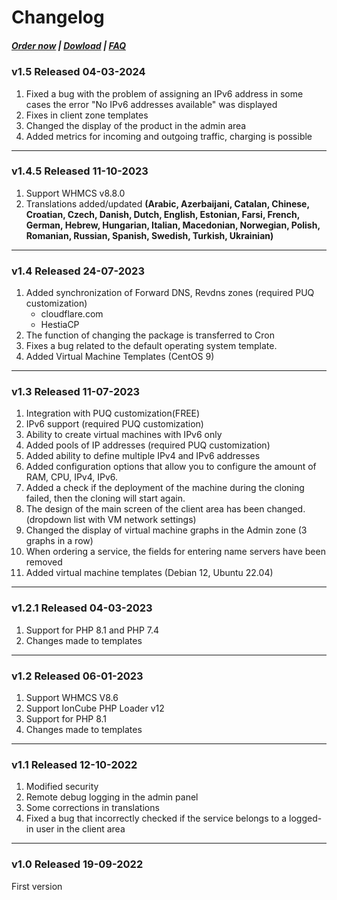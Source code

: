 # Changelog

#####  [Order now](https://puqcloud.com/index.php?rp=/store/whmcs-module-proxmox-kvm) | [Dowload](https://download.puqcloud.com/WHMCS/servers/PUQ_WHMCS-Proxmox-KVM/) | [FAQ](https://faq.puqcloud.com/)

### v1.5 Released 04-03-2024

1. Fixed a bug with the problem of assigning an IPv6 address in some cases the error "No IPv6 addresses available" was displayed
2. Fixes in client zone templates
3. Changed the display of the product in the admin area 
4. Added metrics for incoming and outgoing traffic, charging is possible

- - - - - -

### v1.4.5 Released 11-10-2023

1. Support WHMCS v8.8.0
2. Translations added/updated **(Arabic, Azerbaijani, Catalan, Chinese, Croatian, Czech, Danish, Dutch, English, Estonian, Farsi, French, German, Hebrew, Hungarian, Italian, Macedonian, Norwegian, Polish,  Romanian, Russian, Spanish, Swedish, Turkish, Ukrainian)**

- - - - - -

### v1.4 Released 24-07-2023
 
1. Added synchronization of Forward DNS, Revdns zones (required PUQ customization)
    * cloudflare.com
    * HestiaCP
2. The function of changing the package is transferred to Cron
3. Fixes a bug related to the default operating system template.
4. Added Virtual Machine Templates (CentOS 9)

- - - - - -

### v1.3 Released 11-07-2023
1. Integration with PUQ customization(FREE)
2. IPv6 support (required PUQ customization)
3. Ability to create virtual machines with IPv6 only
4. Added pools of IP addresses (required PUQ customization)
5. Added ability to define multiple IPv4 and IPv6 addresses
6. Added configuration options that allow you to configure the amount of RAM, CPU, IPv4, IPv6.
7. Added a check if the deployment of the machine during the cloning failed, then the cloning will start again.
8. The design of the main screen of the client area has been changed. (dropdown list with VM network settings)
9. Changed the display of virtual machine graphs in the Admin zone (3 graphs in a row)
10. When ordering a service, the fields for entering name servers have been removed
11. Added virtual machine templates (Debian 12, Ubuntu 22.04)

- - - - - -

### v1.2.1 Released 04-03-2023
 
1. Support for PHP 8.1 and PHP 7.4
2. Changes made to templates

- - - - - -

### v1.2 Released 06-01-2023

1. Support WHMCS V8.6
2. Support IonCube PHP Loader v12
3. Support for PHP 8.1
4. Changes made to templates

- - - - - -

### v1.1 Released 12-10-2022

1. Modified security
2. Remote debug logging in the admin panel
3. Some corrections in translations
4. Fixed a bug that incorrectly checked if the service belongs to a logged-in user in the client area

- - - - - -

### v1.0 Released 19-09-2022

First version
